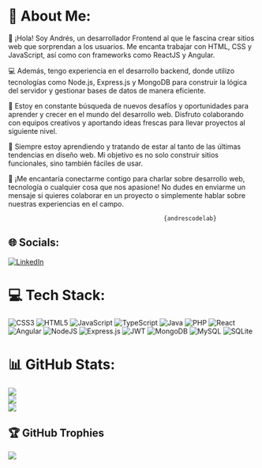 # 💫 About Me:
👋 ¡Hola! Soy Andrés, un desarrollador Frontend al que le fascina crear sitios web que sorprendan a los usuarios. Me encanta trabajar con HTML, CSS y JavaScript, así como con frameworks como ReactJS y Angular.

💻 Además, tengo experiencia en el desarrollo backend, donde utilizo tecnologías como Node.js, Express.js y MongoDB para construir la lógica del servidor y gestionar bases de datos de manera eficiente.

💼 Estoy en constante búsqueda de nuevos desafíos y oportunidades para aprender y crecer en el mundo del desarrollo web. Disfruto colaborando con equipos creativos y aportando ideas frescas para llevar proyectos al siguiente nivel.

🌱 Siempre estoy aprendiendo y tratando de estar al tanto de las últimas tendencias en diseño web. Mi objetivo es no solo construir sitios funcionales, sino también fáciles de usar.

💬 ¡Me encantaría conectarme contigo para charlar sobre desarrollo web, tecnología o cualquier cosa que nos apasione! No dudes en enviarme un mensaje si quieres colaborar en un proyecto o simplemente hablar sobre nuestras experiencias en el campo.

                                                {andrescodelab}

## 🌐 Socials:
[![LinkedIn](https://img.shields.io/badge/LinkedIn-%230077B5.svg?logo=linkedin&logoColor=white)](https://linkedin.com/in/andrés-pérez-garcía) 

# 💻 Tech Stack:
![CSS3](https://img.shields.io/badge/css3-%231572B6.svg?style=for-the-badge&logo=css3&logoColor=white) ![HTML5](https://img.shields.io/badge/html5-%23E34F26.svg?style=for-the-badge&logo=html5&logoColor=white) ![JavaScript](https://img.shields.io/badge/javascript-%23323330.svg?style=for-the-badge&logo=javascript&logoColor=%23F7DF1E) ![TypeScript](https://img.shields.io/badge/typescript-%23007ACC.svg?style=for-the-badge&logo=typescript&logoColor=white) ![Java](https://img.shields.io/badge/java-%23ED8B00.svg?style=for-the-badge&logo=openjdk&logoColor=white) ![PHP](https://img.shields.io/badge/php-%23777BB4.svg?style=for-the-badge&logo=php&logoColor=white) ![React](https://img.shields.io/badge/react-%2320232a.svg?style=for-the-badge&logo=react&logoColor=%2361DAFB) ![Angular](https://img.shields.io/badge/angular-%23DD0031.svg?style=for-the-badge&logo=angular&logoColor=white) ![NodeJS](https://img.shields.io/badge/node.js-6DA55F?style=for-the-badge&logo=node.js&logoColor=white) ![Express.js](https://img.shields.io/badge/express.js-%23404d59.svg?style=for-the-badge&logo=express&logoColor=%2361DAFB) ![JWT](https://img.shields.io/badge/JWT-black?style=for-the-badge&logo=JSON%20web%20tokens) ![MongoDB](https://img.shields.io/badge/MongoDB-%234ea94b.svg?style=for-the-badge&logo=mongodb&logoColor=white) ![MySQL](https://img.shields.io/badge/mysql-%2300000f.svg?style=for-the-badge&logo=mysql&logoColor=white) ![SQLite](https://img.shields.io/badge/sqlite-%2307405e.svg?style=for-the-badge&logo=sqlite&logoColor=white) 

# 📊 GitHub Stats:
![](https://github-readme-stats.vercel.app/api?username=andrescodelab&theme=radical&hide_border=false&include_all_commits=false&count_private=false)<br/>
![](https://github-readme-streak-stats.herokuapp.com/?user=andrescodelab&theme=radical&hide_border=false)<br/>
![](https://github-readme-stats.vercel.app/api/top-langs/?username=andrescodelab&theme=radical&hide_border=false&include_all_commits=false&count_private=false&layout=compact)

## 🏆 GitHub Trophies
![](https://github-profile-trophy.vercel.app/?username=andrescodelab&theme=radical&no-frame=false&no-bg=true&margin-w=4)
